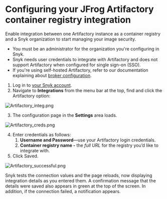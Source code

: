 # Configuring your JFrog Artifactory container registry integration

Enable integration between one Artifactory instance as a container registry and a Snyk organization to start managing your image security.

* You must be an administrator for the organization you're configuring in Snyk.
* Snyk needs user credentials to integrate with Artifactory and does not support Artifactory when configured for single sign-on \(SSO\).
* If you're using self-hosted Artifactory, refer to our documentation explaining about [broker configuration](https://docs.snyk.io/snyk-container/integrate-self-hosted-container-registries/snyk-integration-to-self-hosted-container-registries). 

1. Log in to [your Snyk account](https://app.snyk.io/).
2. Navigate to **Integrations** from the menu bar at the top, find and click the Artifactory option:

![Artifactory\_integ.png](https://support.snyk.io/hc/article_attachments/360007065777/uuid-0e1f70c5-63e6-c548-6552-4b1c78dc0b4c-en.png)


3. The configuration page in the **Settings** area loads.

![Artifactory\_creds.png](https://support.snyk.io/hc/article_attachments/360007147158/uuid-232f8a25-f161-ceef-2405-8325c5bf14c6-en.png)


4. Enter credentials as follows:
   1. **Username and Password**—use your Artifactory login credentials.
   2. **Container registry name -** the _full URL_ for the registry you’d like to integrate with.
5. Click Saved.

![Artifactory\_successful.png](https://support.snyk.io/hc/article_attachments/360007065797/uuid-3b329a90-394f-5ab3-af84-658b41a1edc0-en.png)


   Snyk tests the connection values and the page reloads, now displaying integration details as you entered them. A confirmation message that the details were saved also appears in green at the top of the screen. In addition, if the connection failed, a notification appears.

